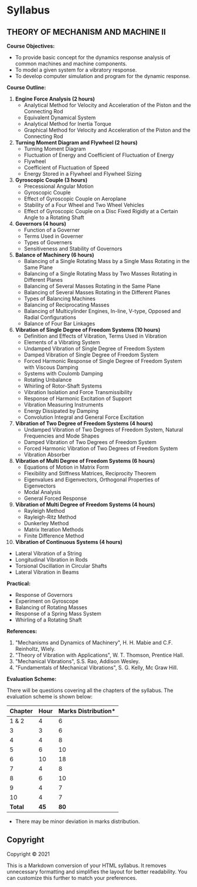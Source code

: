 # Syllabus

## THEORY OF MECHANISM AND MACHINE II

**Course Objectives:**

* To provide basic concept for the dynamics response analysis of common machines and machine components.
* To model a given system for a vibratory response.
* To develop computer simulation and program for the dynamic response.

**Course Outline:**

1. **Engine Force Analysis (2 hours)**
   * Analytical Method for Velocity and Acceleration of the Piston and the Connecting Rod
   * Equivalent Dynamical System
   * Analytical Method for Inertia Torque
   * Graphical Method for Velocity and Acceleration of the Piston and the Connecting Rod
2. **Turning Moment Diagram and Flywheel (2 hours)**
   * Turning Moment Diagram
   * Fluctuation of Energy and Coefficient of Fluctuation of Energy
   * Flywheel
   * Coefficient of Fluctuation of Speed
   * Energy Stored in a Flywheel and Flywheel Sizing
3. **Gyroscopic Couple (3 hours)**
   * Precessional Angular Motion
   * Gyroscopic Couple
   * Effect of Gyroscopic Couple on Aeroplane
   * Stability of a Four Wheel and Two Wheel Vehicles
   * Effect of Gyroscopic Couple on a Disc Fixed Rigidly at a Certain Angle to a Rotating Shaft
4. **Governors (4 hours)**
   * Function of a Governer
   * Terms Used in Governer
   * Types of Governers
   * Sensitiveness and Stability of Governors
5. **Balance of Machinery (6 hours)**
   * Balancing of a Single Rotating Mass by a Single Mass Rotating in the Same Plane
   * Balancing of a Single Rotating Mass by Two Masses Rotating in Different Planes
   * Balancing of Several Masses Rotating in the Same Plane
   * Balancing of Several Masses Rotating in the Different Planes
   * Types of Balancing Machines
   * Balancing of Reciprocating Masses
   * Balancing of Multicylinder Engines, In-line, V-type, Opposed and Radial Configurations
   * Balance of Four Bar Linkages
6. **Vibration of Single Degree of Freedom Systems (10 hours)**
   * Definition and Effects of Vibration, Terms Used in Vibration
   * Elements of a Vibrating System
   * Undamped Vibration of Single Degree of Freedom System
   * Damped Vibration of Single Degree of Freedom System
   * Forced Harmonic Response of Single Degree of Freedom System with Viscous Damping
   * Systems with Coulomb Damping
   * Rotating Unbalance
   * Whirling of Rotor-Shaft Systems
   * Vibration Isolation and Force Transmissibility
   * Response of Harmonic Excitation of Support
   * Vibration Measuring Instruments
   * Energy Dissipated by Damping
   * Convolution Integral and General Force Excitation
7. **Vibration of Two Degree of Freedom Systems (4 hours)**
   * Undamped Vibration of Two Degrees of Freedom System, Natural Frequencies and Mode Shapes
   * Damped Vibration of Two Degrees of Freedom System
   * Forced Harmonic Vibration of Two Degrees of Freedom System
   * Vibration Absorber
8. **Vibration of Multi Degree of Freedom Systems (6 hours)**
   * Equations of Motion in Matrix Form
   * Flexibility and Stiffness Matrices, Reciprocity Theorem
   * Eigenvalues and Eigenvectors, Orthogonal Properties of Eigenvectors
   * Modal Analysis
   * General Forced Response
9. **Vibration of Multi Degree of Freedom Systems (4 hours)**
   * Rayleigh Method
   * Rayleigh-Ritz Method
   * Dunkerley Method
   * Matrix Iteration Methods
   * Finite Difference Method
10. **Vibration of Continuous Systems (4 hours)**
   * Lateral Vibration of a String
   * Longitudinal Vibration in Rods
   * Torsional Oscillation in Circular Shafts
   * Lateral Vibration in Beams

**Practical:**

* Response of Governors
* Experiment on Gyroscope
* Balancing of Rotating Masses
* Response of a Spring Mass System
* Whirling of a Rotating Shaft

**References:**

1. "Mechanisms and Dynamics of Machinery", H. H. Mabie and C.F. Reinholtz, Wiely.
2. "Theory of Vibration with Applications", W. T. Thomson, Prentice Hall.
3. "Mechanical Vibrations", S.S. Rao, Addison Wesley.
4. "Fundamentals of Mechanical Vibrations", S. G. Kelly, Mc Graw Hill.

**Evaluation Scheme:**

There will be questions covering all the chapters of the syllabus. The evaluation scheme is shown below:

| Chapter | Hour | Marks Distribution* |
|---|---|---|
| 1 & 2 | 4 | 6 |
| 3 | 3 | 6 |
| 4 | 4 | 8 |
| 5 | 6 | 10 |
| 6 | 10 | 18 |
| 7 | 4 | 8 |
| 8 | 6 | 10 |
| 9 | 4 | 7 |
| 10 | 4 | 7 |
| **Total** | **45** | **80** |

* There may be minor deviation in marks distribution.

## Copyright

Copyright &copy; 2021

This is a Markdown conversion of your HTML syllabus. It removes unnecessary formatting and simplifies the layout for better readability. You can customize this further to match your preferences. 

